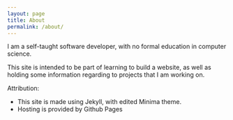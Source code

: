 ```yaml
---
layout: page
title: About
permalink: /about/
---
```


I am a self-taught software developer, with no formal education in computer science.

This site is intended to be part of learning to build a website, as well as holding some information regarding to projects that I am working on.

Attribution:
* This site is made using Jekyll, with edited Minima theme.
* Hosting is provided by Github Pages

